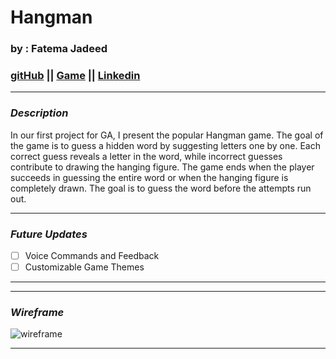# Hangman

### by : Fatema Jadeed

### [gitHub](https://github.com/FatemaJadeed)  || [Game](https://amazing-roll.surge.sh/) || [Linkedin](https://www.linkedin.com/in/fatema-jadeed-b37614320?utm_source=share&utm_campaign=share_via&utm_content=profile&utm_medium=ios_app)

---

### **_Description_**

In our first project for GA, 
I present the popular Hangman game. The goal of the game is to guess
a hidden word by suggesting letters one by one. Each correct guess reveals 
a letter in the word, while incorrect guesses contribute to 
drawing the hanging figure. The game ends when the player succeeds in guessing
the entire word or when the hanging figure is completely drawn. 
The goal is to guess the word before the attempts run out.

---


### ***Future Updates***

- [ ] Voice Commands and Feedback
- [ ] Customizable Game Themes

***


---

### **_Wireframe_**


 <img src="https://www.codingnepalweb.com/wp-content/uploads/2023/07/Build-A-Hangman-Game-in-HTML-CSS-and-JavaScript.png" alt="wireframe">

---
